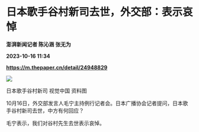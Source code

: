 # 日本歌手谷村新司去世，外交部：表示哀悼
**澎湃新闻记者 陈沁涵 张无为**

**2023-10-16 11:34**

**https://m.thepaper.cn/detail/24948829**

![](https://imagecloud.thepaper.cn/thepaper/image/274/320/146.jpg)

日本歌手谷村新司 视觉中国 资料图

10月16日，外交部发言人毛宁主持例行记者会。日本广播协会记者提问，日本歌手谷村新司去世，中方有何回应？

毛宁表示，我们对谷村先生去世表示哀悼。